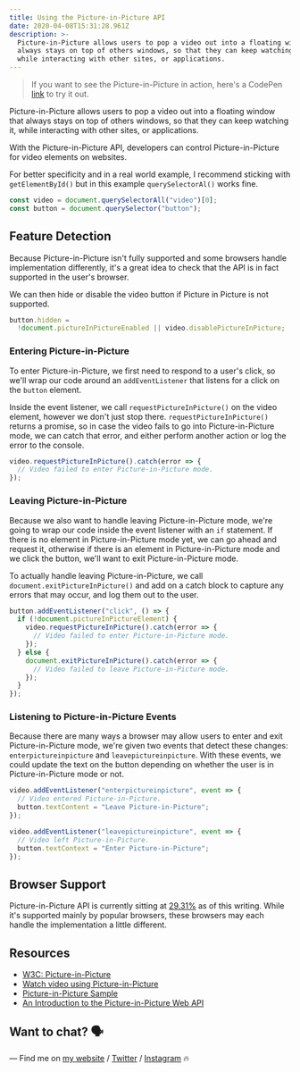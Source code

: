 ```yaml
---
title: Using the Picture-in-Picture API
date: 2020-04-08T15:31:28.961Z
description: >-
  Picture-in-Picture allows users to pop a video out into a floating window that
  always stays on top of others windows, so that they can keep watching it,
  while interacting with other sites, or applications.
---
```

> If you want to see the Picture-in-Picture in action, here's a CodePen [link](https://codepen.io/juwanpetty/pen/JwaXaL) to try it out.

Picture-in-Picture allows users to pop a video out into a floating window that always stays on top of others windows, so that they can keep watching it, while interacting with other sites, or applications.

With the Picture-in-Picture API, developers can control Picture-in-Picture for video elements on websites.

For better specificity and in a real world example, I recommend sticking with `getElementById()` but in this example `querySelectorAl()` works fine.

```javascript
const video = document.querySelectorAll("video")[0];
const button = document.querySelector("button");
```

## Feature Detection

Because Picture-in-Picture isn't fully supported and some browsers handle implementation differently, it's a great idea to check that the API is in fact supported in the user's browser.

We can then hide or disable the video button if Picture in Picture is not supported.

```javascript
button.hidden =
  !document.pictureInPictureEnabled || video.disablePictureInPicture;
```

### Entering Picture-in-Picture

To enter Picture-in-Picture, we first need to respond to a user's click, so we'll wrap our code around an `addEventListener` that listens for a click on the `button` element.

Inside the event listener, we call `requestPictureInPicture()` on the video element, however we don't just stop there. `requestPictureInPicture()` returns a promise, so in case the video fails to go into Picture-in-Picture mode, we can catch that error, and either perform another action or log the error to the console.

```javascript
video.requestPictureInPicture().catch(error => {
  // Video failed to enter Picture-in-Picture mode.
});
```

### Leaving Picture-in-Picture

Because we also want to handle leaving Picture-in-Picture mode, we're going to wrap our code inside the event listener with an `if` statement. If there is no element in Picture-in-Picture mode yet, we can go ahead and request it, otherwise if there is an element in Picture-in-Picture mode and we click the button, we'll want to exit Picture-in-Picture mode.

To actually handle leaving Picture-in-Picture, we call `document.exitPictureInPicture()` and add on a catch block to capture any errors that may occur, and log them out to the user.

```javascript
button.addEventListener("click", () => {
  if (!document.pictureInPictureElement) {
    video.requestPictureInPicture().catch(error => {
      // Video failed to enter Picture-in-Picture mode.
    });
  } else {
    document.exitPictureInPicture().catch(error => {
      // Video failed to leave Picture-in-Picture mode.
    });
  }
});
```

### Listening to Picture-in-Picture Events

Because there are many ways a browser may allow users to enter and exit Picture-in-Picture mode, we're given two events that detect these changes: `enterpictureinpicture` and `leavepictureinpicture`. With these events, we could update the text on the button depending on whether the user is in Picture-in-Picture mode or not.

```javascript
video.addEventListener("enterpictureinpicture", event => {
  // Video entered Picture-in-Picture.
  button.textContent = "Leave Picture-in-Picture";
});

video.addEventListener("leavepictureinpicture", event => {
  // Video left Picture-in-Picture.
  button.textContext = "Enter Picture-in-Picture";
});
```

## Browser Support

Picture-in-Picture API is currently sitting at [29.31%](https://caniuse.com/#feat=picture-in-picture) as of this writing. While it's supported mainly by popular browsers, these browsers may each handle the implementation a little different.

## Resources

- [W3C: Picture-in-Picture](https://w3c.github.io/picture-in-picture/)
- [Watch video using Picture-in-Picture](https://developers.google.com/web/updates/2018/10/watch-video-using-picture-in-picture)
- [Picture-in-Picture Sample](https://googlechrome.github.io/samples/picture-in-picture/)
- [An Introduction to the Picture-in-Picture Web API](https://css-tricks.com/an-introduction-to-the-picture-in-picture-web-api/)

## Want to chat? 🗣
 — Find me on [my website](https://www.juwanpetty.com/) / [Twitter](https://twitter.com/juwanpetty) / [Instagram](https://twitter.com/juwanpetty) 🔥